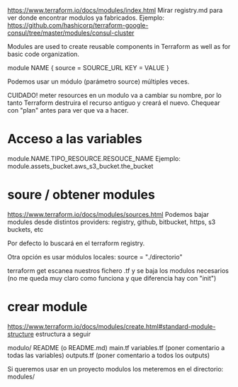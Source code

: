 https://www.terraform.io/docs/modules/index.html
Mirar registry.md para ver donde encontrar modulos ya fabricados.
Ejemplo: https://github.com/hashicorp/terraform-google-consul/tree/master/modules/consul-cluster

Modules are used to create reusable components in Terraform as well as for basic code organization.

module NAME {
  source = SOURCE_URL
  KEY = VALUE
}

Podemos usar un módulo (parámetro source) múltiples veces.

CUIDADO! meter resources en un modulo va a cambiar su nombre, por lo tanto Terraform destruira el recurso antiguo y creará el nuevo.
Chequear con "plan" antes para ver que va a hacer.


# Acceso a las variables
module.NAME.TIPO_RESOURCE.RESOUCE_NAME
Ejemplo:
module.assets_bucket.aws_s3_bucket.the_bucket



# soure / obtener modules
https://www.terraform.io/docs/modules/sources.html
Podemos bajar modules desde distintos providers: registry, github, bitbucket, https, s3 buckets, etc

Por defecto lo buscará en el terraform registry.


Otra opción es usar módulos locales:
source = "./directorio"

terraform get
escanea nuestros fichero .tf y se baja los modulos necesarios (no me queda muy claro como funciona y que diferencia hay con "init")



# crear module
https://www.terraform.io/docs/modules/create.html#standard-module-structure
estructura a seguir

modulo/
  README (o README.md)
  main.tf
  variables.tf (poner comentario a todas las variables)
  outputs.tf (poner comentario a todos los outputs)


Si queremos usar en un proyecto modulos los meteremos en el directorio:
modules/
